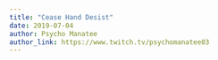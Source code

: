 ```yaml
---
title: "Cease Hand Desist"
date: 2019-07-04
author: Psycho Manatee
author_link: https://www.twitch.tv/psychomanatee03
---
```


